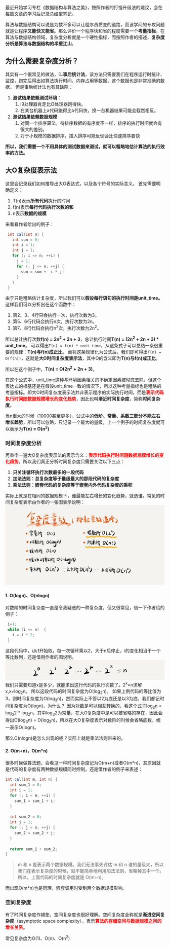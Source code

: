 最近开始学习专栏《数据结构与算法之美》，按照作者的打怪升级法的建议，会在每篇文章的学习后记录总结型笔记。

算法与数据结构可以说是为数不多可以让程序员质变的道路，而该学问的专攻问题就是让程序**又能快又能省**。那么评价一个程序快和省的程度需要一个**考量指标**，在算法与数据结构领域，复杂度分析就是一个硬性指标，而按照作者的描述，**复杂度分析是算法与数据结构的半壁江山**。

## 为什么需要复杂度分析？

其实有一个很常见的做法，叫**事后统计法**，该方法只需要我们在程序运行时统计、监控，跑完后得出如算法执行时间，内存占用等数据，这个数据也是非常准确的数据。
但是事后统计法也有其缺陷：

1. **测试结果依赖测试环境**：
	1. i9处理器肯定比i3处理器跑得快。
	2. 在某台机器上a代码跑得比b代码快，换一台机器结果可能会截然相反。
2. **测试结果依赖数据规模**
	1. 对同一个排序算法，待排序数据的有序度不一样，排序的执行时间就会有很大的差别。
	2. 对于小规模的数据排序，插入排序可能反倒会比快速排序要快

**所以，我们需要一个不用具体的测试数据来测试，就可以粗略地估计算法的执行效率的方法。**



## 大O复杂度表示法

这里会记录我们如何推导出大O表达式，以及各个符号的实际含义。
首先需要明确定义：

1. T(n)表示**所有代码**执行的时间
2. f(n)表示**每行代码执行次数的和**
3. n表示**数据的规模**

来看看作者给出的例子：
```java
 int cal(int n) {
   int sum = 0;
   int i = 1;
   int j = 1;
   for (; i <= n; ++i) {
     j = 1;
     for (; j <= n; ++j) {
       sum = sum +  i * j;
     }
   }
 }
```
由于只是粗略估计复杂度，所以我们可以**假设每行语句的执行时间是unit_time。**
这样我们可以分析出在这个函数中：

1. 第2、3、4行只会执行一次，执行次数为3。
2. 第5、6行代码会执行n次，执行次数为2n。
3. 第7、8行代码会执行n<sup>2</sup>次，执行次数为2n<sup>2</sup>。

所以总计执行次数**f(n) = 2n<sup>2</sup> + 2n + 3**，总计执行时间**T(n) = (2n<sup>2</sup> + 2n + 3) * unit_time**。
可以得出`T(n) = f(n) * unit_time`，从这条式子可以总结一条很重要的规律：**T(n)与f(n)成正比**。
而将这条规律化为公式后，我们即可得出`T(n) = O(f(n))`，这就是**大O时间复杂度表示法**，其中O的含义即为**T(n)与f(n)成正比**。

所以在这个例子中，**T(n) = O(2n<sup>2</sup> + 2n + 3)**。

在这个公式中，unit_time这种与环境因素相关的不确定因素被彻底去除，但这个表达式的根基还是在假设unit_time一致的情况下，所以这种考量指标也是粗略的考量指标。即大O时间复杂度表示法并非表示程序的实际执行时间，而是<font color=red>**表示代码执行时间随数据规模增长的变化趋势**</font>，因此也叫**渐近时间复杂度**，简称**时间复杂度**。

当n很大的时候（10000甚至更多），公式中的**低阶、常量、系数三部分不能左右增长趋势**，所以可以忽略，只记录一个最大的量级，上一个例子的时间复杂度就可以表示为**T(n) = O(n<sup>2</sup>)**

### 时间复杂度分析

再重申一遍大O复杂度表示法的表示含义：<font color=red>**表示代码执行时间随数据规模增长的变化趋势**</font>。所以我们真正分析时间复杂度只需要关注以下三点：

1. **只关注循环执行次数最多的一段代码**
2. **加法法则：总复杂度等于量级最大的那段代码的复杂度**
3. **乘法法则：嵌套代码的复杂度等于嵌套内外代码复杂度的乘积**

实际上就是在相同的数据规模下，谁最能左右增长的变化趋势，就选谁。常见的时间复杂度表示由作者的一张图表示说明：
![复杂度量级.png](assets/complexity_level.png)










#### 1. O(logn)、O(nlogn)

对数阶的时间复杂度一直是令我疑惑的一种复杂度，但又很常见，借一下作者给的例子：
```java
 i=1;
 while (i <= n)  {
   i = i * 2;
 }
```
这段代码中，i从1开始取，每一次循环乘以2，大于n后停止，i的变化相当于一个等比数列，还是借用作者的图说明。
![Proportional sequence.png](assets/proportional_sequence.png)
我们只需要知道x是多少，就能求出这行代码的执行次数了。2<sup>x</sup>=n求解x,x=log<sub>2</sub>n。
所以这段代码的时间复杂度为O(log<sub>2</sub>n)。
如果上例代码的等比值为3，则时间复杂度为O(log<sub>3</sub>n)，然而实际上不管以2为底还是以3为底，我们都记时间复杂度为O(logn)，为什么？
因为对数是可以相互转换的，看这个式子log<sub>3</sub>n = log<sub>3</sub>2 * log<sub>2</sub>n，其中log<sub>3</sub>2为常量，在大O复杂度中是可以被省略的存在，因此会得出O(log<sub>3</sub>n) = O(log<sub>2</sub>n)，所以在大O复杂度表示对数阶的时候会省略底数，统一表示O(logn)。

那么O(nlogn)是怎么出现的呢？实际上就是乘法法则带来的。


#### 2. O(m+n)，O(m*n)

很多时候做算法题，会看见一种时间复杂度记为O(m+n)或者O(m*n)，其原因就是代码的复杂度有两种数据规模同时控制，还是借作者的例子来表述：
```java
int cal(int m, int n) {
  int sum_1 = 0;
  int i = 1;
  for (; i < m; ++i) {
    sum_1 = sum_1 + i;
  }

  int sum_2 = 0;
  int j = 1;
  for (; j < n; ++j) {
    sum_2 = sum_2 + j;
  }

  return sum_1 + sum_2;
}
```
> m 和 n 是表示两个数据规模。我们无法事先评估 m 和 n 谁的量级大，所以我们在表示复杂度的时候，就不能简单地利用加法法则，省略掉其中一个。所以，上面代码的时间复杂度就是 O(m+n)。

而出现O(m*n)也是同理，嵌套调用时受到两个数据规模影响。

### 空间复杂度

有了时间复杂度作铺垫，空间复杂度也很好理解。空间复杂度全称就是**渐进空间复杂度**（asymptotic space complexity），表示<font color=red>**算法的存储空间与数据规模之间的增长关系**</font>。

常见复杂度为O(1)、O(n)、O(n<sup>2</sup>)
